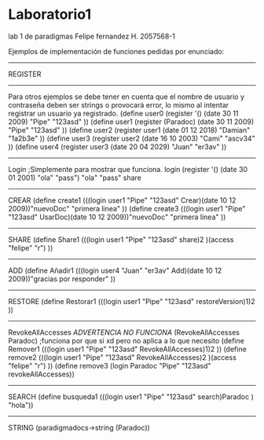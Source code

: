# Laboratorio1
 lab 1 de paradigmas 
Felipe fernandez H.
2057568-1

Ejemplos de implementación de funciones pedidas por enunciado:

*******************************************************************
REGISTER
*******************************************************************
Para otros ejemplos se debe tener en cuenta que el nombre de usuario y contraseña
deben ser strings o provocará error, lo mismo al intentar registrar un usuario
ya registrado.
(define user0 (register '() (date 30 11 2009) "Pipe" "123asd" ))
(define user1 (register (Paradoc) (date 30 11 2009) "Pipe" "123asd" ))
(define user2 (register user1 (date 01 12 2018) "Damian" "1a2b3e" ))
(define user3 (register user2 (date 16 10 2003) "Cami" "ascv34" ))
(define user4 (register user3 (date 20 04 2029) "Juan" "er3av" ))
******************************************************************
Login
;Simplemente para mostrar que funciona.
login (register '() (date 30 01 2001) "ola" "pass") "ola" "pass" share
*****************************************************************
CREAR
(define create1 (((login user1 "Pipe" "123asd" Crear)(date 10 12 2009))"nuevoDoc" "primera linea" ))
(define create3 (((login user1 "Pipe" "123asd" UsarDoc)(date 10 12 2009))"nuevoDoc" "primera linea" ))
*********************************************************************
SHARE
(define Share1 (((login user1 "Pipe" "123asd" share)2 )(access "felipe" "r") ))

**************************************************************************
ADD
(define Añadir1 (((login user4 "Juan" "er3av" Add)(date 10 12 2009))"gracias por responder" ))
****************************************************************************
RESTORE
(define Restorar1 (((login user1 "Pipe" "123asd" restoreVersion)1)2 ))
**************************************************************************
RevokeAllAccesses
*ADVERTENCIA NO FUNCIONA*
(RevokeAllAccesses Paradoc) ;funciona por que si xd pero no aplica a lo que necesito
(define Remover1 (((login user1 "Pipe" "123asd" RevokeAllAccesses)1)2 ))
(define remove2 (((login user1 "Pipe" "123asd" RevokeAllAccesses)2 )(access "felipe" "r") ))
(define remove3 (login Paradoc "Pipe" "123asd" revokeAllAccesses))
*****************************************************************************
SEARCH
(define busqueda1 (((login user1 "Pipe" "123asd" search)Paradoc ) "hola"))
***********************
STRING
(paradigmadocs->string (Paradoc))